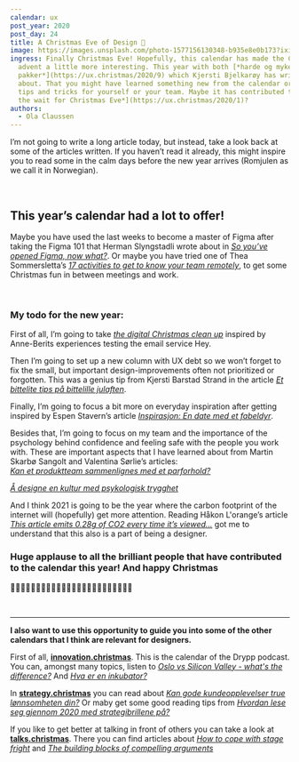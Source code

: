```yaml
---
calendar: ux
post_year: 2020
post_day: 24
title: A Christmas Eve of Design 🎅
image: https://images.unsplash.com/photo-1577156130348-b935e8e0b173?ixid=MXwxMjA3fDB8MHxwaG90by1wYWdlfHx8fGVufDB8fHw%3D&ixlib=rb-1.2.1&auto=format&fit=crop&w=2848&q=80
ingress: Finally Christmas Eve! Hopefully, this calendar has made the Christmas
  advent a little more interesting. This year with both [*harde og myke
  pakker*](https://ux.christmas/2020/9) which Kjersti Bjelkarøy has written
  about. That you might have learned something new from the calendar or got some
  tips and tricks for yourself or your team. Maybe it has contributed to [*Ease
  the wait for Christmas Eve*](https://ux.christmas/2020/1)?
authors:
  - Ola Claussen
---
```

I’m not going to write a long article today, but instead, take a look back at some of the articles written. If you haven’t read it already, this might inspire you to read some in the calm days before the new year arrives (Romjulen as we call it in Norwegian). 

<p>&nbsp;</p>

## This year’s calendar had a lot to offer!

Maybe you have used the last weeks to become a master of Figma after taking the Figma 101 that Herman Slyngstadli wrote about in [*So you’ve opened Figma, now what?*](https://ux.christmas/2020/4). Or maybe you have tried one of Thea Sommersletta’s [*17 activities to get to know your team remotely*](https://ux.christmas/2020/5), to get some Christmas fun in between meetings and work. 

<p>&nbsp;</p>

### My todo for the new year: 

First of all, I’m going to take [*the digital Christmas clean up*](https://ux.christmas/2020/19) inspired by Anne-Berits experiences testing the email service Hey.  

Then I’m going to set up a new column with UX debt so we won’t forget to fix the small, but important design-improvements often not prioritized or forgotten. This was a genius tip from Kjersti Barstad Strand in the article [*Et bittelite tips på bittelille julaften*](https://ux.christmas/2020/22). 

Finally, I’m going to focus a bit more on everyday inspiration after getting inspired by Espen Stavern’s article [*Inspirasjon: En date med et fabeldyr*](https://ux.christmas/2020/11).

Besides that, I’m going to focus on my team and the importance of the psychology behind confidence and feeling safe with the people you work with. These are important aspects that I have learned about from Martin Skarbø Sangolt and Valentina Sørlie’s articles:\
[*Kan et produktteam sammenlignes med et parforhold?*](https://ux.christmas/2020/14)

[*Å designe en kultur med psykologisk trygghet*](https://ux.christmas/2020/23)



And I think 2021 is going to be the year where the carbon footprint of the internet will (hopefully) get more attention. Reading Håkon L'orange’s article [*This article emits 0.28g of CO2 every time it’s viewed…*](https://ux.christmas/2020/21) got me to understand that this also is a part of being a designer.  



### Huge applause to all the brilliant people that have contributed to the calendar this year! And happy Christmas 
👏🎅👏🎅👏🎅👏🎅👏🎅👏🎅👏🎅👏🎅👏🎅👏🎅👏🎅👏🎅

<p>&nbsp;</p>

---

**I also want to use this opportunity to guide you into some of the other calendars that I think are relevant for designers.**


First of all, [**innovation.christmas**](https://www.innovation.christmas/2020). This is the calendar of the Drypp podcast. You can, amongst many topics, listen to [*Oslo vs Silicon Valley - what's the difference?*](https://www.innovation.christmas/2020/10) And [*Hva er en inkubator?*](https://www.innovation.christmas/2020/12)



In [**strategy.christmas**](https://www.strategy.christmas/2020) you can read about [*Kan gode kundeopplevelser true lønnsomheten din?*](https://www.strategy.christmas/2020/21) Or maby get some good reading tips from [*Hvordan lese seg gjennom 2020 med strategibrillene på?*](https://www.strategy.christmas/2020/23)


If you like to get better at talking in front of others you can take a look at [**talks.christmas**](https://www.talks.christmas/2020). There you can find articles about [*How to cope with stage fright*](https://www.talks.christmas/2020/2) and [*The building blocks of compelling arguments*](https://www.talks.christmas/2020/23)